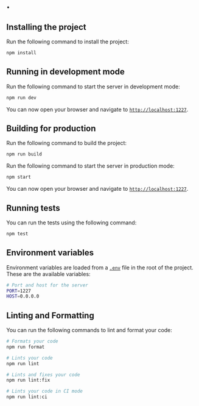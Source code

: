 # .

## Installing the project

Run the following command to install the project:

```bash
npm install
```

## Running in development mode

Run the following command to start the server in development mode:

```bash
npm run dev
```

You can now open your browser and navigate to [`http://localhost:1227`](http://localhost:1227).

## Building for production

Run the following command to build the project:

```bash
npm run build
```

Run the following command to start the server in production mode:

```bash
npm start
```

You can now open your browser and navigate to [`http://localhost:1227`](http://localhost:1227).

## Running tests

You can run the tests using the following command:

```bash
npm test
```

## Environment variables

Environment variables are loaded from a [`.env`](./.env) file in the root of the project. These are the available
variables:

```bash
# Port and host for the server
PORT=1227
HOST=0.0.0.0
```

## Linting and Formatting

You can run the following commands to lint and format your code:

```bash
# Formats your code
npm run format

# Lints your code
npm run lint

# Lints and fixes your code
npm run lint:fix

# Lints your code in CI mode
npm run lint:ci
```
